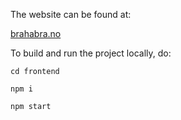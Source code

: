 The website can be found at:

[brahabra.no](https://www.brahabra.no)


To build and run the project locally, do:

`cd frontend`

`npm i`

`npm start`
